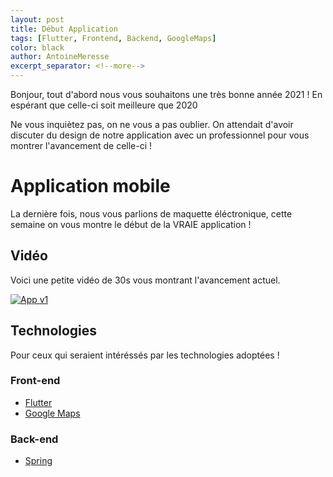 ```yaml
---
layout: post
title: Début Application
tags: [Flutter, Frontend, Backend, GoogleMaps]
color: black
author: AntoineMeresse
excerpt_separator: <!--more-->
---
```


Bonjour, tout d'abord nous vous souhaitons une très bonne année 2021 !
En espérant que celle-ci soit meilleure que 2020

Ne vous inquiètez pas, on ne vous a pas oublier. On attendait d'avoir discuter du design de notre application avec un professionnel pour vous montrer l'avancement de celle-ci !

<!--more-->

# Application mobile

La dernière fois, nous vous parlions de maquette éléctronique, cette semaine on vous montre le début de la VRAIE application !

## Vidéo

Voici une petite vidéo de 30s vous montrant l'avancement actuel.

[![App v1](http://img.youtube.com/vi/TZNDS5H8GmQ/0.jpg)](http://www.youtube.com/watch?v=TZNDS5H8GmQ "App v1")

## Technologies

Pour ceux qui seraient intéréssés par les technologies adoptées !

### Front-end

- [Flutter](https://flutter.dev/)
- [Google Maps](https://pub.dev/packages/google_maps_flutter)

### Back-end

- [Spring](https://spring.io/)
